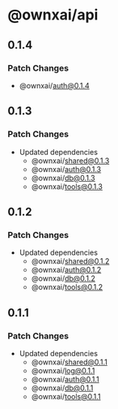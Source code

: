 # @ownxai/api

## 0.1.4

### Patch Changes

- @ownxai/auth@0.1.4

## 0.1.3

### Patch Changes

- Updated dependencies
  - @ownxai/shared@0.1.3
  - @ownxai/auth@0.1.3
  - @ownxai/db@0.1.3
  - @ownxai/tools@0.1.3

## 0.1.2

### Patch Changes

- Updated dependencies
  - @ownxai/shared@0.1.2
  - @ownxai/auth@0.1.2
  - @ownxai/db@0.1.2
  - @ownxai/tools@0.1.2

## 0.1.1

### Patch Changes

- Updated dependencies
  - @ownxai/shared@0.1.1
  - @ownxai/log@0.1.1
  - @ownxai/auth@0.1.1
  - @ownxai/db@0.1.1
  - @ownxai/tools@0.1.1
